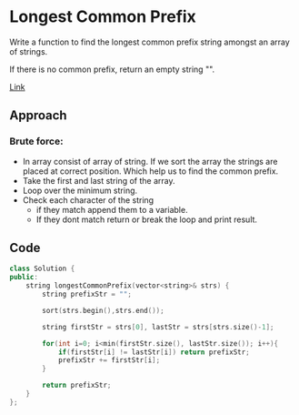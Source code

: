 # Longest Common Prefix

Write a function to find the longest common prefix string amongst an array of strings.

If there is no common prefix, return an empty string "".

[Link](https://leetcode.com/problems/longest-common-prefix/submissions/)

## Approach

### Brute force:

- In array consist of array of string. If we sort the array the strings are placed at correct position. Which help us to find the common prefix.
- Take the first and last string of the array.
- Loop over the minimum string.
- Check each character of the string
  - if they match append them to a variable.
  - If they dont match return or break the loop and print result.

## Code

```cpp
class Solution {
public:
    string longestCommonPrefix(vector<string>& strs) {
        string prefixStr = "";

        sort(strs.begin(),strs.end());

        string firstStr = strs[0], lastStr = strs[strs.size()-1];

        for(int i=0; i<min(firstStr.size(), lastStr.size()); i++){
            if(firstStr[i] != lastStr[i]) return prefixStr;
            prefixStr += firstStr[i];
        }

        return prefixStr;
    }
};
```
